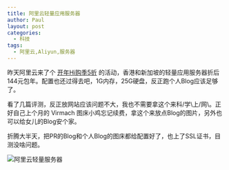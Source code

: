 ```yaml
---
title: 阿里云轻量应用服务器
author: Paul
layout: post
categories:
  - 科技
tags:
  - 阿里云,Aliyun,服务器
---
```


昨天阿里云来了个 [开年Hi购季5折](https://www.aliyun.com/acts/product-section-2019/) 的活动，香港和新加坡的轻量应用服务器折后144元包年。配置也还过得去吧，1G内存，25G硬盘，反正跑个人Blog应该足够了。

看了几篇评测，反正放网站应该问题不大，我也不需要拿这个来科/学\上/网\。正好自己上个月的 Virmach 图床小鸡忘记续费，拿这个来放点Blog的图片，另外也可以给女儿的Blog安个家。

折腾大半天，把PR的Blog和个人Blog的图床都给配置好了，也上了SSL证书，目测没啥问题。

![阿里云轻量服务器](https://imgs.paulreina.com/2019-0103/aliyun-swas.jpg)